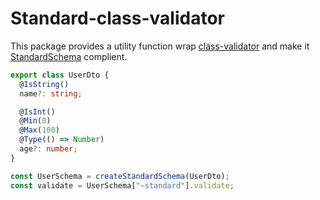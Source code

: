 # Standard-class-validator

This package provides a utility function wrap [class-validator](https://github.com/typestack/class-validator) and make it [StandardSchema](https://standardschema.dev/) complient.

```ts
export class UserDto {
  @IsString()
  name?: string;

  @IsInt()
  @Min(0)
  @Max(100)
  @Type(() => Number)
  age?: number;
}

const UserSchema = createStandardSchema(UserDto);
const validate = UserSchema["~standard"].validate;
```
